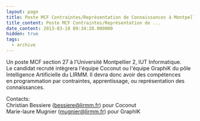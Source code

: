 ```yaml
---
layout: page
title: Poste MCF Contraintes/Représentation de Connaissances à Montpellier
title_content: Poste MCF Contraintes/Représentation de ...
date_content: 2013-03-18 09:34:28.000000
hidden: true
tags:
  - archive
---
```

Un poste MCF section 27 à l'Université Montpellier 2, IUT Informatique.  
Le candidat recruté intègrera l'équipe Coconut ou l'équipe GraphiK du pôle  
Intelligence Artificielle du LIRMM. Il devra donc avoir des compétences  
en programmation par contraintes, apprentissage, ou représentation des  
connaissances.  
  
Contacts:  
Christian Bessiere ([bessiere@lirmm.fr](mailto:bessiere@lirmm.fr)) pour
Coconut  
Marie-laure Mugnier ([mugnier@lirmm.fr](mailto:mugnier@lirmm.fr)) pour GraphIK

